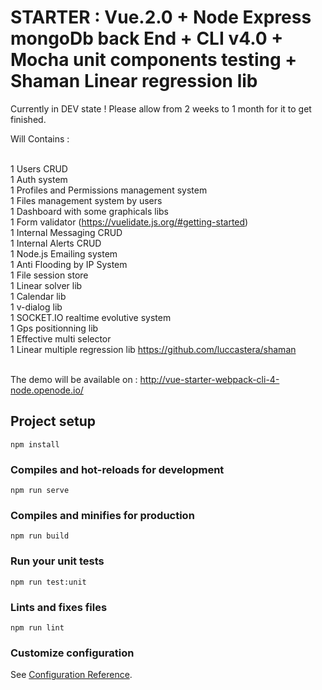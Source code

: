 # STARTER  : Vue.2.0 + Node Express mongoDb back End + CLI v4.0 + Mocha unit components testing + Shaman Linear regression lib 

Currently in DEV state !
Please allow from 2 weeks to 1 month for it to get finished.

Will Contains :<br /><br />

1 Users CRUD<br />
1 Auth system<br />
1 Profiles and Permissions management system <br />
1 Files management system by users<br />
1 Dashboard with some graphicals libs<br />
1 Form validator (https://vuelidate.js.org/#getting-started)<br />
1 Internal Messaging CRUD<br />
1 Internal Alerts CRUD<br />
1 Node.js Emailing system<br />
1 Anti Flooding by IP System<br />
1 File session store<br />
1 Linear solver lib<br />
1 Calendar lib<br />
1 v-dialog lib<br />
1 SOCKET.IO realtime evolutive system <br />
1 Gps positionning lib <br />
1 Effective multi selector <br />
1 Linear multiple regression lib https://github.com/luccastera/shaman
<br /><br />

The demo will be available on : http://vue-starter-webpack-cli-4-node.openode.io/

## Project setup
```
npm install
```

### Compiles and hot-reloads for development
```
npm run serve
```

### Compiles and minifies for production
```
npm run build
```

### Run your unit tests
```
npm run test:unit
```

### Lints and fixes files
```
npm run lint
```

### Customize configuration
See [Configuration Reference](https://cli.vuejs.org/config/).
